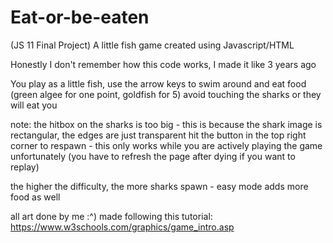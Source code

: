 # Eat-or-be-eaten
(JS 11 Final Project)
A little fish game created using Javascript/HTML

Honestly I don't remember how this code works, I made it like 3 years ago

You play as a little fish, use the arrow keys to swim around and eat food (green algee for one point, goldfish for 5)
avoid touching the sharks or they will eat you

note: the hitbox on the sharks is too big - this is because the shark image is rectangular, the edges are just transparent
hit the button in the top right corner to respawn - this only works while you are actively playing the game unfortunately 
(you have to refresh the page after dying if you want to replay)

the higher the difficulty, the more sharks spawn - easy mode adds more food as well

all art done by me :^)
made following this tutorial: https://www.w3schools.com/graphics/game_intro.asp
